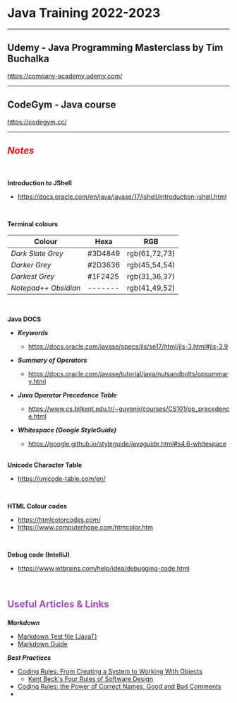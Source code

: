 # Java Training 2022-2023

---
## Udemy - Java Programming Masterclass by Tim Buchalka
https://company-academy.udemy.com/

---

## CodeGym - Java course
https://codegym.cc/

---
## ***<p style="color:#F70D1A">Notes</p>***

<br>

**Introduction to JShell**
*	https://docs.oracle.com/en/java/javase/17/jshell/introduction-jshell.html

<br> 

**Terminal colours**

| Colour               | Hexa    | RGB           |
|----------------------|---------|---------------|
| *Dark Slate Grey*    | #3D4849 | rgb(61,72,73) |
| *Darker Grey*        | #2D3636 | rgb(45,54,54) |
| *Darkest Grey*       | #1F2425 | rgb(31,36,37) |
| *Notepad++ Obsidian* | ------- | rgb(41,49,52) |

<br> 

**Java DOCS**
* ***Keywords***	
  * https://docs.oracle.com/javase/specs/jls/se17/html/jls-3.html#jls-3.9
* ***Summary of Operators***
  * https://docs.oracle.com/javase/tutorial/java/nutsandbolts/opsummary.html
* ***Java Operator Precedence Table***
  * https://www.cs.bilkent.edu.tr/~guvenir/courses/CS101/op_precedence.html
* ***Whitespace (Google StyleGuide)***
  * https://google.github.io/styleguide/javaguide.html#s4.6-whitespace 



  
  <br>

**Unicode Character Table**
*   https://unicode-table.com/en/

<br>

**HTML Colour codes**
*   https://htmlcolorcodes.com/
*   https://www.computerhope.com/htmcolor.htm

<br>

**Debug code (IntelliJ)**
*   https://www.jetbrains.com/help/idea/debugging-code.html

<br>

## **<p style="color:#A74AC7">Useful Articles & Links</p>**

***Markdown***
* [Markdown Test file (JavaT)](../JavaT/src/ReadMeDocumentation/TestMarkdown.md)
* [Markdown Guide](https://www.markdownguide.org/basic-syntax/)


***Best Practices***
  * [Coding Rules: From Creating a System to Working With Objects](https://codegym.cc/groups/posts/350-coding-rules-from-creating-a-system-to-working-with-objects)
    * [Kent Beck's Four Rules of Software Design](https://martinfowler.com/bliki/BeckDesignRules.html)
  * [Coding Rules: the Power of Correct Names, Good and Bad Comments](https://codegym.cc/groups/posts/369)
  * 